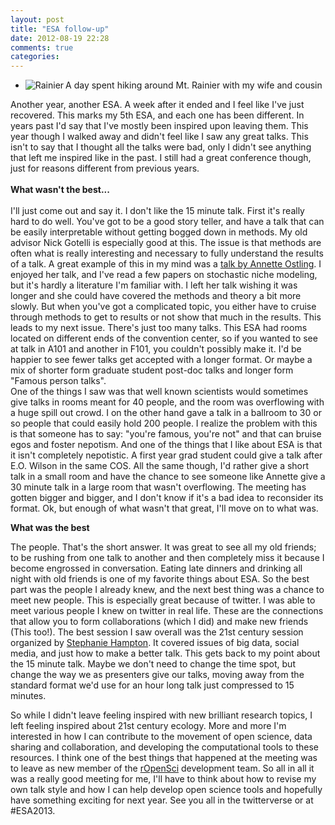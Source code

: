 ```yaml
---
layout: post
title: "ESA follow-up"
date: 2012-08-19 22:28
comments: true
categories: 
---
```


<div class="row">
<div class = "span3"> 
<ul class="thumbnails">
   <li class="span3">   
   	<div class ="thumbnail">
      <a href="http://instagram.com/p/OV1zPcw4cx/"  target="_blank">
      <img src="http://24.media.tumblr.com/tumblr_m8se9wzvtT1r0zevmo1_500.jpg" alt="Rainier" align="left">
   	  </a>
   	<p> A day spent hiking around Mt. Rainier with my wife and cousin</p>
  	</div>
  </li>
</ul></div>

<div class="span6">
Another year, another ESA. A week after it ended and I feel like I've just recovered.  This marks my 5th ESA, and each one has been different.  In years past I'd say that I've mostly been inspired upon leaving them.  This year though I walked away and didn't feel like I saw any great talks.  This isn't to say that I thought all the talks were bad, only I didn't see anything that left me inspired like in the past.  I still had a great conference though, just for reasons different from previous years. <!-- more -->
<br><br>
<b> What wasn't the best...</b>
<br><br>
I'll just come out and say it.  I don't like the 15 minute talk.  First it's really hard to do well.  You've got to be a good story teller, and have a talk that can be easily interpretable without getting bogged down in methods.  My old advisor Nick Gotelli is especially good at this.  The issue is that methods are often what is really interesting and necessary to fully understand the results of a talk.  A great example of this in my mind was a <a href="http://eco.confex.com/eco/2012/webprogram/Paper38797.html" target="_blank">talk by Annette Ostling</a>.  I enjoyed her talk, and I've read a few papers on stochastic niche modeling, but it's hardly a literature I'm familiar with.  I left her talk wishing it was longer and she could have covered the methods and theory a bit more slowly.  But when you've got a complicated topic, you either have to cruise through methods to get to results or not show that much in the results.  This leads to my next issue.  There's just too many talks.  This ESA had rooms located on different ends of the convention center, so if you wanted to see at talk in A101 and another in F101, you couldn't possibly make it.  I'd be happier to see fewer talks get accepted with a longer format.  Or maybe a mix of shorter form graduate student post-doc talks and longer form "Famous person talks".  
</div>
</div>
One of the things I saw was that well known scientists would sometimes give talks in rooms meant for 40 people, and the room was overflowing with a huge spill out crowd.  I on the other hand gave a talk in a ballroom to 30 or so people that could easily hold 200 people.  I realize the problem with this is that someone has to say: "you're famous, you're not" and that can bruise egos and foster nepotism.  And one of the things that I like about ESA is that it isn't completely nepotistic.  A first year grad student could give a talk after E.O. Wilson in the same COS.  All the same though, I'd rather give a short talk in a small room and have the chance to see someone like Annette give a 30 minute talk in a large room that wasn't overflowing.  The meeting has gotten bigger and bigger, and I don't know if it's a bad idea to reconsider its format.  Ok, but enough of what wasn't that great, I'll move on to what was.


**What was the best**


The people.  That's the short answer.  It was great to see all my old friends; to be rushing from one talk to another and then completely miss it because I become engrossed in conversation.  Eating late dinners and drinking all night with old friends is one of my favorite things about ESA.  So the best part was the people I already knew, and the next best thing was a chance to meet new people.  This is especially great because of twitter.  I was able to meet various people I knew on twitter in real life.  These are the connections that allow you to form collaborations (which I did) and make new friends (This too!).  The best session I saw overall was the 21st century session organized by [Stephanie Hampton](http://www.nceas.ucsb.edu/~hampton/Site/Stephanie_E._Hampton.html).  It covered issues of big data, social media, and just how to make a better talk.  This gets back to my point about the 15 minute talk.  Maybe we don't need to change the time spot, but change the way we as presenters give our talks, moving away from the standard format we'd use for an hour long talk just compressed to 15 minutes.  

So while I didn't leave feeling inspired with new brilliant research topics, I left feeling inspired about 21st century ecology.  More and more I'm interested in how I can contribute to the movement of open science, data sharing and collaboration, and developing the computational tools to these resources.  I think one of the best things that happened at the meeting was to leave as new member of the [rOpenSci](http://ropensci.org/) development team. So all in all it was a really good meeting for me, I'll have to think about how to revise my own talk style and how I can help develop open science tools and hopefully have something exciting for next year.  See you all in the twitterverse or at #ESA2013. 

